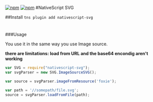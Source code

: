 [![npm](https://img.shields.io/npm/v/nativescript-svg.svg)](https://www.npmjs.com/package/nativescript-svg)
[![npm](https://img.shields.io/npm/dt/nativescript-svg.svg?label=npm%20downloads)](https://www.npmjs.com/package/nativescript-svg)
#NativeScript SVG

##Install
`tns plugin add nativescript-svg`

#

###Usage

You use it in the same way you use Image source.

**there are limitations: load from URL and the base64 encondig aren't working**

```js
var SVG = require("nativescript-svg");
var svgParser = new SVG.ImageSourceSVG();

var source = svgParser.imageFromResource('foxie');

var path = '//somepath/file.svg';
source = svgParser.loadFromFile(path);
```

